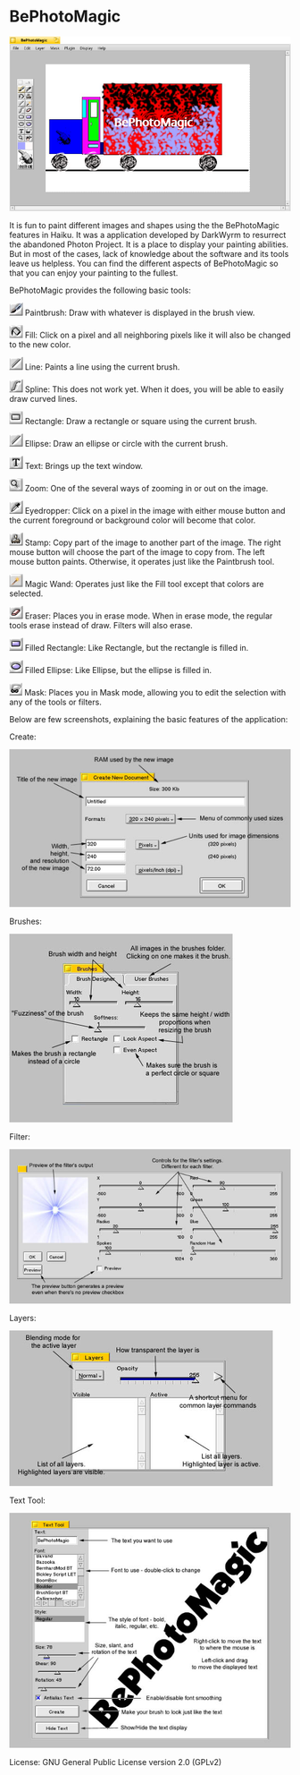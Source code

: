 BePhotoMagic
============

![BePhotoMagic screenshot](screenshot.png "BePhotoMagic")

It is fun to paint different images and shapes using the the BePhotoMagic features in Haiku. It was a application developed by DarkWyrm to resurrect the abandoned Photon Project. It is a place to display your painting abilities. But in most of the cases, lack of knowledge about the software and its tools leave us helpless. You can find the different aspects of BePhotoMagic so that you can enjoy your painting to the fullest.

BePhotoMagic provides the following basic tools: 

![PaintBrush.png](bin/docs/whatsthis/paintbrush.png "PaintBrush") Paintbrush: Draw with whatever is displayed in the brush view.

![bucket](bin/docs/whatsthis/bucket.png "bucket") Fill: Click on a pixel and all neighboring pixels like it will also be changed to the new color.

![line](bin/docs/whatsthis/line.png "line") Line: Paints a line using the current brush.

![spline](bin/docs/whatsthis/spline.png "spline") Spline: This does not work yet. When it does, you will be able to easily draw curved lines.

![rect](bin/docs/whatsthis/rect.png "rect") Rectangle: Draw a rectangle or square using the current brush.

![ellipse](bin/docs/whatsthis/line.png "ellipse") Ellipse: Draw an ellipse or circle with the current brush.

![text](bin/docs/whatsthis/text.png "text") Text: Brings up the text window.

![zoom](bin/docs/whatsthis/zoom.png "zoom") Zoom: One of the several ways of zooming in or out on the image.

![picker](bin/docs/whatsthis/picker.png "picker") Eyedropper: Click on a pixel in the image with either mouse button and the current foreground or background color will become that color.

![stamp](bin/docs/whatsthis/stamp.png "stamp") Stamp: Copy part of the image to another part of the image. The right mouse button will choose the part of the image to copy from. The left mouse button paints. Otherwise, it operates just like the Paintbrush tool.

![wand](bin/docs/whatsthis/wand.png "wand") Magic Wand: Operates just like the Fill tool except that colors are selected. 

![eraser](bin/docs/whatsthis/eraser.png "eraser") Eraser: Places you in erase mode. When in erase mode, the regular tools erase instead of draw. Filters will also erase.

![frect](bin/docs/whatsthis/frect.png "frect") Filled Rectangle: Like Rectangle, but the rectangle is filled in.

![fellipse](bin/docs/whatsthis/fellipse.png "fellipse") Filled Ellipse: Like Ellipse, but the ellipse is filled in.

![mask](bin/docs/whatsthis/mask.png "mask") Mask: Places you in Mask mode, allowing you to edit the selection with any of the tools or filters.

Below are few screenshots, explaining the basic features of the application:

Create:

![createhelp](bin/docs/whatsthis/createhelp.jpg "createhelp")

Brushes:

![brusheshelp](bin/docs/whatsthis/brusheshelp.jpg "brusheshelp")

Filter:

![filterhelp](bin/docs/whatsthis/filterhelp.jpg "filterhelp")

Layers:

![layershelp](bin/docs/whatsthis/layershelp.jpg "layershelp")

Text Tool:

![texttoolhelp](bin/docs/whatsthis/texttoolhelp.jpg "texttoolhelp")

License: GNU General Public License version 2.0 (GPLv2)
